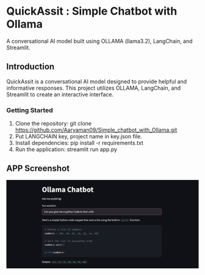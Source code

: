 # QuickAssit : Simple Chatbot with Ollama

A conversational AI model built using OLLAMA (llama3.2), LangChain, and Streamlit.

## Introduction
QuickAssit is a conversational AI model designed to provide helpful and informative responses. This project utilizes OLLAMA, LangChain, and Streamlit to create an interactive interface.

### Getting Started
1. Clone the repository: git clone https://github.com/Aaryaman09/Simple_chatbot_with_Ollama.git
2. Put LANGCHAIN key, project name in key.json file.
3. Install dependencies: pip install -r requirements.txt
4. Run the application: streamlit run app.py

## APP Screenshot

![Alt text](https://raw.githubusercontent.com/Aaryaman09/Simple_chatbot_with_Ollama/refs/heads/main/app_screenshots/app_screenshot.png)


